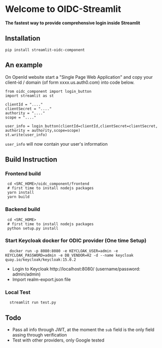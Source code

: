 # Welcome to OIDC-Streamlit

**The fastest way to provide comprehensive login inside Streamlit**



## Installation
`pip install streamlit-oidc-component`

## An example
On OpenId website start a "Single Page Web Application" and copy your client-id / domain (of form xxxx.us.auth0.com) into code below.

```
from oidc_component import login_button
import streamlit as st

clientId = "...."
clientSecret = "...."
authority = "...."
scope = "...."

user_info = login_button(clientId=clientId,clientSecret=clientSecret, authority = authority,scope=scope)
st.write(user_info)
```

`user_info` will now contain your user's information 

## Build Instruction
  
### Frontend build
```shell
 cd <SRC_HOME>/oidc_component/frontend
 # first time to install nodejs packages
 yarn install 
 yarn build
``` 
### Backend build
```shell
 cd <SRC_HOME>
 # first time to install nodejs packages
 python setup.py install
``` 
### Start Keycloak docker for ODIC provider (One time Setup)
```shell
  docker run -p 8080:8080 -e KEYCLOAK_USER=admin -e KEYCLOAK_PASSWORD=admin -e DB_VENDOR=H2 -d --name keycloak quay.io/keycloak/keycloak:15.0.2
```
* Login to Keycloak http://localhost:8080/  (username/password: admin/admin)
* Import realm-export.json file
### Local Test
```shell
  streamlit run test.py  
```


## Todo

- Pass all info through JWT, at the moment the `sub` field is the only field assing through verification
- Test with other providers, only Google tested 